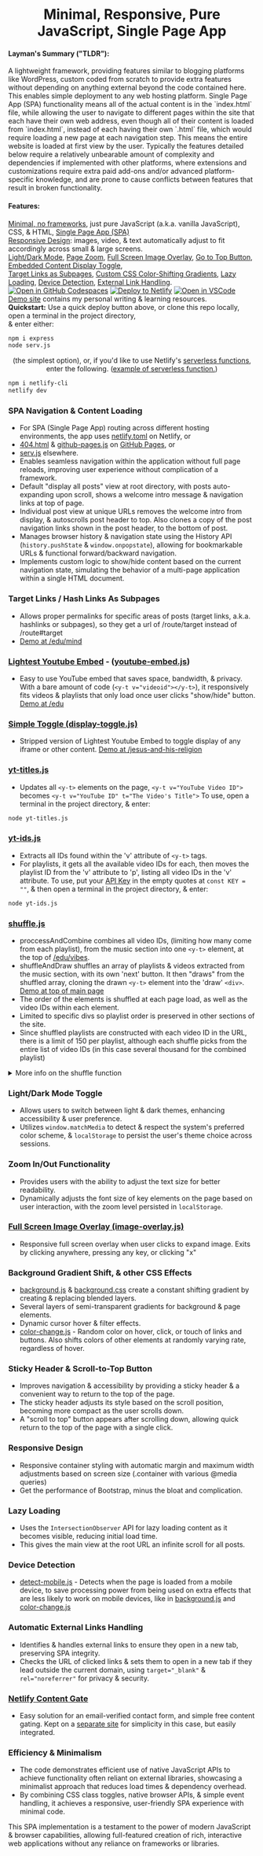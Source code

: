 <h1 align="center">Minimal, Responsive, Pure JavaScript, Single Page App</h1>
<p align="center">
<h4>Layman's Summary ("TLDR"):</h4> A lightweight framework, providing features similar to blogging platforms like WordPress, custom coded from scratch to provide extra features without depending on anything external beyond the code contained here. This enables simple deployment to any web hosting platform. Single Page App (SPA) functionality means all of the actual content is in the `index.html` file, while allowing the user to navigate to different pages within the site that each have their own web address, even though all of their content is loaded from `index.html`, instead of each having their own `.html` file, which would require loading a new page at each navigation step. This means the entire website is loaded at first view by the user. Typically the features detailed below require a relatively unbearable amount of complexity and dependencies if implemented with other platforms, where extensions and customizations require extra paid add-ons and/or advanced platform-specific knowledge, and are prone to cause conflicts between features that result in broken functionality.<br/>
<h4>Features:</h4><a href="#Efficiency & Minimalism">Minimal, no frameworks</a>, just pure JavaScript (a.k.a. vanilla JavaScript), CSS, & HTML, <a href="#SPA Navigation & Content Loading">Single Page App (SPA)</a> <br/><a href="#Responsive Design">Responsive Design</a>: images, video, & text automatically adjust to fit accordingly across small & large screens. <br/><a href="#Light/Dark Mode Toggle">Light/Dark Mode</a>, <a href="#Zoom In/Out Functionality">Page Zoom</a>, <a href="#Full Screen Image Overlay">Full Screen Image Overlay</a>, <a href="#Sticky Header & Scroll-to-Top Button">Go to Top Button</a>, <a href="#Lightest YouTube Embed">Embedded Content Display Toggle</a>, <br/><a href="#Target Links / Hash Links As Subpages">Target Links as Subpages</a>, <a href="#Background Gradient Shift, & other CSS Effects">Custom CSS Color-Shifting Gradients</a>, <a href="#Lazy Loading">Lazy Loading</a>, <a href="#Device Detection">Device Detection</a>, <a href="#Automatic External Links Handling">External Link Handling</a>.<br/>
<a href="https://github.com/codespaces/new?repo=https://github.com/i1li/i1li.github.io"><img src="img/button-codespaces.svg" alt="Open in GitHub Codespaces"></a>
<a href="https://app.netlify.com/start/deploy?repository=https://github.com/i1li/i1li.github.io"><img src="img/button-netlify.svg" alt="Deploy to Netlify"></a>
<a href="https://vscode.dev/github/i1li/i1li.github.io"><img src="img/button-vscode.svg" alt="Open in VSCode"></a><br/>
<a href="https://y0.netlify.app/">Demo site</a> contains my personal writing & learning resources.<br/>
<b>Quickstart:</b> Use a quick deploy button above, or clone this repo locally, open a terminal in the project directory,<br/> & enter either:</p>

```bash
npm i express
node serv.js
```
<p align="center">(the simplest option), or, if you'd like to use Netlify's <a href="https://www.netlify.com/platform/core/functions/">serverless functions</a>, enter the following. (<a href="#Netlify Content Gate">example of serverless function.</a>)
</p>

```bash
npm i netlify-cli
netlify dev
```

<h3 id="SPA Navigation & Content Loading">SPA Navigation & Content Loading</h3>

- For SPA (Single Page App) routing across different hosting environments, the app uses [netlify.toml](/netlify.toml) on Netlify, or 
- [404.html](/404.html) & [github-pages.js](/js/github-pages.js) on [GitHub Pages](https://i1li.github.io/), or
- [serv.js](/serv.js) elsewhere.
- Enables seamless navigation within the application without full page reloads, improving user experience without complication of a framework.
- Default "display all posts" view at root directory, with posts auto-expanding upon scroll, shows a welcome intro message & navigation links at top of page.
- Individual post view at unique URLs removes the welcome intro from display, & autoscrolls post header to top. Also clones a copy of the post navigation links shown in the post header, to the bottom of post.
- Manages browser history & navigation state using the History API (`history.pushState` & `window.onpopstate`), allowing for bookmarkable URLs & functional forward/backward navigation.
- Implements custom logic to show/hide content based on the current navigation state, simulating the behavior of a multi-page application within a single HTML document.

<h3 id="Target Links / Hash Links As Subpages">Target Links / Hash Links As Subpages</h3>

- Allows proper permalinks for specific areas of posts (target links, a.k.a. hashlinks or subpages), so they get a url of /route/target instead of /route#target
- [Demo at /edu/mind](https://y0.netlify.app/edu/mind)

<h3 id="Lightest Youtube Embed"><a href="https://github.com/i1li/lightest-youtube-embed">Lightest Youtube Embed</a> - (<a href="/js/youtube-embed.js">youtube-embed.js</a>)</h3>

- Easy to use YouTube embed that saves space, bandwidth, & privacy. With a bare amount of code (`<y-t v="videoid"></y-t>`), it responsively fits videos & playlists that only load once user clicks "show/hide" button. [Demo at /edu](https://y0.netlify.app/edu/)

<h3 id="Simple Toggle (display-toggle.js)"><a href="/js/display-toggle.js">Simple Toggle (display-toggle.js)</a></h3>

- Stripped version of Lightest Youtube Embed to toggle display of any iframe or other content. [Demo at /jesus-and-his-religion](https://y0.netlify.app/jesus-and-his-religion/)

### [yt-titles.js](/yt-titles.js)
- Updates all `<y-t>` elements on the page,  `<y-t v="YouTube Video ID">` becomes `<y-t v="YouTube ID" t="The Video's Title">` To use, open a terminal in the project directory, & enter:
```bash
node yt-titles.js
```

### [yt-ids.js](/yt-ids.js)
- Extracts all IDs found within the 'v' attribute of `<y-t>` tags. 
- For playlists, it gets all the available video IDs for each, then moves the playlist ID from the 'v' attribute to 'p', listing all video IDs in the 'v' attribute. To use, put your [API Key](https://developers.google.com/youtube/v3/getting-started#before-you-start) in the empty quotes at `const KEY = ""`, & then open a terminal in the project directory, & enter:
```bash
node yt-ids.js
```

<h3 id="shuffle.js"><a href="/js/shuffle.js">shuffle.js</a></h3>

- proccessAndCombine combines all video IDs, (limiting how many come from each playlist), from the music section into one `<y-t>` element, at the top of [/edu/vibes](https://y0.netlify.app/edu/vibes).
- shuffleAndDraw shuffles an array of playlists & videos extracted from the music section, with its own 'next' button. It then "draws" from the shuffled array, cloning the drawn `<y-t>` element into the 'draw' `<div>`. [Demo at top of main page](https://y0.netlify.app/)
- The order of the elements is shuffled at each page load, as well as the video IDs within each element.
- Limited to specific divs so playlist order is preserved in other sections of the site.
- Since shuffled playlists are constructed with each video ID in the URL, there is a limit of 150 per playlist, although each shuffle picks from the entire list of video IDs (in this case several thousand for the combined playlist)
<details><summary>More info on the shuffle function</summary>
The hybrid shuffle function combines two different techniques to optimize performance for a wide range of input array sizes. The first is the "Knuth Shuffle" (a.k.a. "Durstenfeld Shuffle"), which has a time complexity of O(n * log n), where n is the size of the input array. This is a variation of the Fisher-Yates shuffle algorithm that is optimized for small arrays. For larger arrays, the function uses the standard Fisher-Yates shuffle algorithm, which has a time complexity of O(n), where n is the size of the input array. The decision to use which shuffle method, is based on the size of the input array in relation to the limit parameter (limit is how many items are used from the array after shuffling): If the array length is less than limit * 2, the Knuth Shuffle is used. If the array length is greater than or equal to limit * 2, the Fisher-Yates Shuffle is used.</details>

<h3 id="Light/Dark Mode Toggle">Light/Dark Mode Toggle</h3>

- Allows users to switch between light & dark themes, enhancing accessibility & user preference.
- Utilizes `window.matchMedia` to detect & respect the system's preferred color scheme, & `localStorage` to persist the user's theme choice across sessions.

<h3 id="Zoom In/Out Functionality">Zoom In/Out Functionality</h3>
  
- Provides users with the ability to adjust the text size for better readability.
- Dynamically adjusts the font size of key elements on the page based on user interaction, with the zoom level persisted in `localStorage`.

<h3 id="Full Screen Image Overlay"><a href="/js/image-overlay.js">Full Screen Image Overlay (image-overlay.js)</a></h3>

- Responsive full screen overlay when user clicks to expand image. Exits by clicking anywhere, pressing any key, or clicking "x"

<h3 id="Background Gradient Shift, & other CSS Effects">Background Gradient Shift, & other CSS Effects</h3>

- [background.js](/js/background.js) & [background.css](/css/background.css) create a constant shifting gradient by creating & replacing blended layers.
- Several layers of semi-transparent gradients for background & page elements.
- Dynamic cursor hover & filter effects.
- [color-change.js](/js/color-change.js) - Random color on hover, click, or touch of links and buttons. Also shifts colors of other elements at randomly varying rate, regardless of hover.


<h3 id="Sticky Header & Scroll-to-Top Button">Sticky Header & Scroll-to-Top Button</h3>

- Improves navigation & accessibility by providing a sticky header & a convenient way to return to the top of the page.  
- The sticky header adjusts its style based on the scroll position, becoming more compact as the user scrolls down.
- A "scroll to top" button appears after scrolling down, allowing quick return to the top of the page with a single click.

<h3 id="Responsive Design">Responsive Design</h3>

- Responsive container styling with automatic margin and maximum width adjustments based on screen size (.container with various @media queries)
- Get the performance of Bootstrap, minus the bloat and complication.

<h3 id="Lazy Loading">Lazy Loading</h3>

- Uses the `IntersectionObserver` API for lazy loading content as it becomes visible, reducing initial load time.
- This gives the main view at the root URL an infinite scroll for all posts.

<h3 id="Device Detection">Device Detection</h3>

- [detect-mobile.js](/js/detect-mobile.js) - Detects when the page is loaded from a mobile device, to save processing power from being used on extra effects that are less likely to work on mobile devices, like in [background.js](/js/background.js) and [color-change.js](/js/color-change.js)

<h3 id="Automatic External Links Handling">Automatic External Links Handling</h3>

- Identifies & handles external links to ensure they open in a new tab, preserving SPA integrity.
- Checks the URL of clicked links & sets them to open in a new tab if they lead outside the current domain, using `target="_blank"` & `rel="noreferrer"` for privacy & security.

<h3 id="Netlify Content Gate"><a href="https://github.com/i1li/netlify-content-gate">Netlify Content Gate</a></h3>

- Easy solution for an email-verified contact form, and simple free content gating. Kept on a [separate site](https://connect4more.netlify.app/) for simplicity in this case, but easily integrated.

<h3 id="Efficiency & Minimalism">Efficiency & Minimalism</h3>

- The code demonstrates efficient use of native JavaScript APIs to achieve functionality often reliant on external libraries, showcasing a minimalist approach that reduces load times & dependency overhead.
- By combining CSS class toggles, native browser APIs, & simple event handling, it achieves a responsive, user-friendly SPA experience with minimal code.

This SPA implementation is a testament to the power of modern JavaScript & browser capabilities, allowing full-featured creation of rich, interactive web applications without any reliance on frameworks or libraries.

